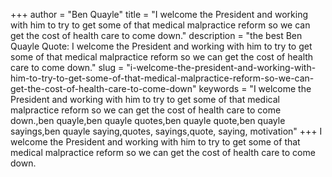+++
author = "Ben Quayle"
title = "I welcome the President and working with him to try to get some of that medical malpractice reform so we can get the cost of health care to come down."
description = "the best Ben Quayle Quote: I welcome the President and working with him to try to get some of that medical malpractice reform so we can get the cost of health care to come down."
slug = "i-welcome-the-president-and-working-with-him-to-try-to-get-some-of-that-medical-malpractice-reform-so-we-can-get-the-cost-of-health-care-to-come-down"
keywords = "I welcome the President and working with him to try to get some of that medical malpractice reform so we can get the cost of health care to come down.,ben quayle,ben quayle quotes,ben quayle quote,ben quayle sayings,ben quayle saying,quotes, sayings,quote, saying, motivation"
+++
I welcome the President and working with him to try to get some of that medical malpractice reform so we can get the cost of health care to come down.
